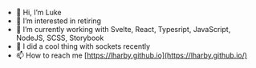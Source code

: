 - 👋 Hi, I’m Luke
- 👀 I’m interested in retiring
- 🌱 I’m currently working with Svelte, React, Typesript, JavaScript, NodeJS, SCSS, Storybook
- 🤖 I did a cool thing with sockets recently
- 📫 How to reach me [https://lharby.github.io](https://lharby.github.io/)

<!---
lharby/lharby is a ✨ special ✨ repository because its `README.md` (this file) appears on your GitHub profile.
You can click the Preview link to take a look at your changes.
--->

